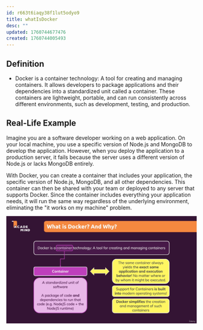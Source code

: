 ```yaml
---
id: r663t6iaqy38f1lut5odyo9
title: whatIsDocker
desc: ""
updated: 1760744677476
created: 1760744005493
---
```


## Definition

- Docker is a container technology: A tool for creating and managing containers. It allows developers to package applications and their dependencies into a standardized unit called a container. These containers are lightweight, portable, and can run consistently across different environments, such as development, testing, and production.

## Real-Life Example

Imagine you are a software developer working on a web application. On your local machine, you use a specific version of Node.js and MongoDB to develop the application. However, when you deploy the application to a production server, it fails because the server uses a different version of Node.js or lacks MongoDB entirely.

With Docker, you can create a container that includes your application, the specific version of Node.js, MongoDB, and all other dependencies. This container can then be shared with your team or deployed to any server that supports Docker. Since the container includes everything your application needs, it will run the same way regardless of the underlying environment, eliminating the "it works on my machine" problem.

![alt text](image.png)